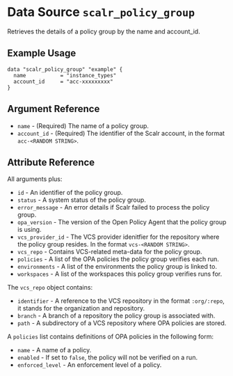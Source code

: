 
# Data Source `scalr_policy_group` 

Retrieves the details of a policy group by the name and account_id.

## Example Usage

```hcl
data "scalr_policy_group" "example" {
  name           = "instance_types"
  account_id     = "acc-xxxxxxxxx"
}
```

## Argument Reference

* `name` - (Required) The name of a policy group.
* `account_id` - (Required) The identifier of the Scalr account, in the format `acc-<RANDOM STRING>`.

## Attribute Reference

All arguments plus:

* `id` - An identifier of the policy group.
* `status` - A system status of the policy group.
* `error_message` - An error details if Scalr failed to process the policy group.
* `opa_version` -  The version of the Open Policy Agent that the policy group is using. 
* `vcs_provider_id` - The VCS provider idenitfier for the repository where the policy group resides. In the format `vcs-<RANDOM STRING>`.
* `vcs_repo` - Contains VCS-related meta-data for the policy group.
* `policies` - A list of the OPA policies the policy group verifies each run.
* `environments` - A list of the environments the policy group is linked to.
* `workspaces` - A list of the workspaces this policy group verifies runs for.

The `vcs_repo` object contains:

* `identifier` - A reference to the VCS repository in the format `:org/:repo`, it stands for the organization and repository.
* `branch` - A branch of a repository the policy group is associated with.
* `path` - A subdirectory of a VCS repository where OPA policies are stored.

A `policies` list contains definitions of OPA policies in the following form:

* `name` - A name of a policy.
* `enabled` - If set to `false`, the policy will not be verified on a run.
* `enforced_level` - An enforcement level of a policy.
